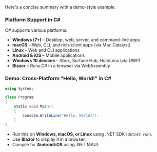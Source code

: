 Here's a concise summary with a demo-style example:  

### **Platform Support in C#**  
C# supports various platforms:  
- **Windows (7+)** – Desktop, web, server, and command-line apps  
- **macOS** – Web, CLI, and rich-client apps (via Mac Catalyst)  
- **Linux** – Web and CLI applications  
- **Android & iOS** – Mobile applications  
- **Windows 10 devices** – Xbox, Surface Hub, HoloLens (via UWP)  
- **Blazor** – Runs C# in a browser via WebAssembly  

### **Demo: Cross-Platform "Hello, World!" in C#**  

```csharp
using System;

class Program
{
    static void Main()
    {
        Console.WriteLine("Hello, World!");
    }
}
```
- Run this on **Windows, macOS, or Linux** using .NET SDK (`dotnet run`).  
- Use **Blazor** to display it in a browser.  
- Compile for **Android/iOS** using .NET MAUI.  
